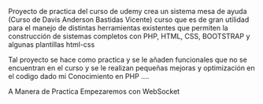 Proyecto de practica del curso de udemy crea un sistema mesa de ayuda
(Curso de Davis Anderson Bastidas Vicente) curso que es de gran utilidad para el manejo
de distintas herramientas existentes que permiten la construcción de sistemas completos con PHP,
HTML, CSS, BOOTSTRAP y algunas plantillas html-css

Tal proyecto se hace como practica y se le añaden funcionales que no se encuentran en el
curso y se le realizan pequeñas mejoras y optimización en el codigo dado mi Conocimiento en PHP ....

A Manera de Practica Empezaremos con WebSocket
